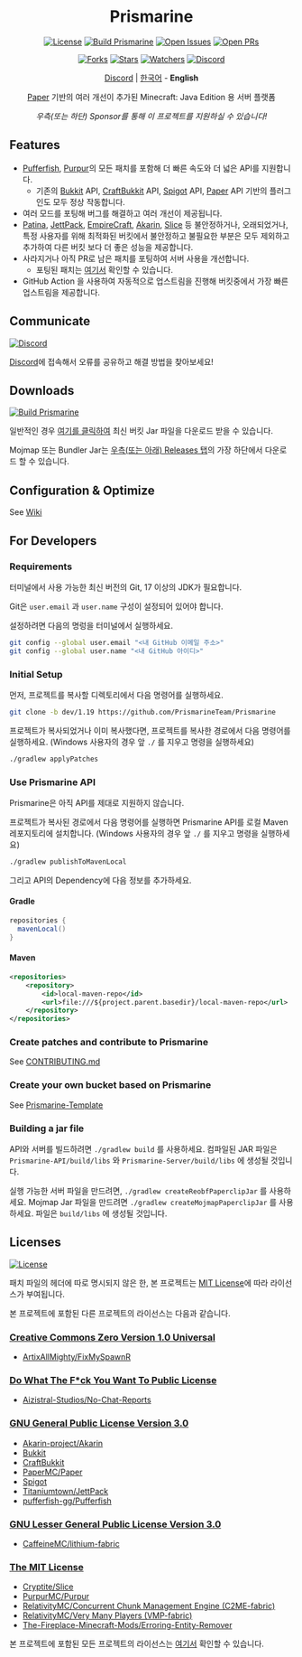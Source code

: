 <div align="center">

Prismarine
=
[![License](https://img.shields.io/github/license/PrismarineTeam/Prismarine)](https://github.com/PrismarineTeam/Prismarine/blob/ver/1.19/LICENSE.md)
[![Build Prismarine](https://img.shields.io/github/workflow/status/PrismarineTeam/Prismarine/Build%20Prismarine)](https://github.com/PrismarineTeam/Prismarine/actions/workflows/build.yml)
[![Open Issues](https://img.shields.io/github/issues-raw/PrismarineTeam/Prismarine?label=issues)](https://github.com/PrismarineTeam/Prismarine/issues)
[![Open PRs](https://img.shields.io/github/issues-pr-raw/PrismarineTeam/Prismarine?label=pull%20requests)](https://github.com/PrismarineTeam/Prismarine/pulls)

[![Forks](https://img.shields.io/github/forks/PrismarineTeam/Prismarine)](https://github.com/PrismarineTeam/Prismarine/network/members)
[![Stars](https://img.shields.io/github/stars/PrismarineTeam/Prismarine)](https://github.com/PrismarineTeam/Prismarine/stargazers)
[![Watchers](https://img.shields.io/github/watchers/PrismarineTeam/Prismarine)](https://github.com/PrismarineTeam/Prismarine/watchers)
[![Discord](https://img.shields.io/discord/781822976773455882?color=%235865F2&label=Discord&logo=discord)](https://discord.gg/kkqMSEVVxN)

[Discord](https://discord.gg/kkqMSEVVxN) | [한국어](src/README/KOR.md) - **English**

[Paper](https://github.com/PaperMC/Paper) 기반의 여러 개선이 추가된 Minecraft: Java Edition 용 서버 플랫폼

*우측(또는 하단) Sponsor를 통해 이 프로젝트를 지원하실 수 있습니다!*

</div>

## Features
- [Pufferfish](https://github.com/pufferfish-gg/Pufferfish), [Purpur](https://github.com/PurpurMC/Purpur)의 모든 패치를 포함해 더 빠른 속도와 더 넓은 API를 지원합니다.
   - 기존의 [Bukkit](https://hub.spigotmc.org/stash/projects/SPIGOT/repos/bukkit/browse) API, [CraftBukkit](https://hub.spigotmc.org/stash/projects/SPIGOT/repos/craftbukkit/browse) API, [Spigot](https://hub.spigotmc.org/stash/projects/SPIGOT/repos/spigot/browse) API, [Paper](https://github.com/PaperMC/Paper) API 기반의 플러그인도 모두 정상 작동합니다.
- 여러 모드를 포팅해 버그를 해결하고 여러 개선이 제공됩니다.
- [Patina](https://github.com/PatinaMC/Patina), [JettPack](https://gitlab.com/Titaniumtown/JettPack), [EmpireCraft](https://github.com/starlis/EmpireCraft), [Akarin](https://github.com/Akarin-project/Akarin), [Slice](https://github.com/Cryptite/Slice) 등 불안정하거나, 오래되었거나, 특정 사용자를 위해 최적화된 버킷에서 불안정하고 불필요한 부분은 모두 제외하고 추가하여 다른 버킷 보다 더 좋은 성능을 제공합니다.
- 사라지거나 아직 PR로 남은 패치를 포팅하여 서버 사용을 개선합니다.
   - 포팅된 패치는 [여기서](src/README/portedPatches_ENG.md) 확인할 수 있습니다.
- GitHub Action 을 사용하여 자동적으로 업스트림을 진행해 버킷중에서 가장 빠른 업스트림을 제공합니다.

## Communicate
[![Discord](https://img.shields.io/discord/781822976773455882?color=%235865F2&label=Discord&logo=discord)](https://discord.gg/kkqMSEVVxN)

[Discord](https://discord.gg/kkqMSEVVxN)에 접속해서 오류를 공유하고 해결 방법을 찾아보세요!

## Downloads
[![Build Prismarine](https://img.shields.io/github/workflow/status/PrismarineTeam/Prismarine/Build%20Prismarine)](https://github.com/PrismarineTeam/Prismarine/releases/tag/latest)

일반적인 경우 [여기를 클릭하여](https://github.com/PrismarineTeam/Prismarine/releases/download/latest/Prismarine-paperclip-1.19-R0.1-SNAPSHOT-reobf.jar) 최신 버킷 Jar 파일을 다운로드 받을 수 있습니다.

Mojmap 또는 Bundler Jar는 [우측(또는 아래) Releases 탭](https://github.com/PrismarineTeam/Prismarine/releases/tag/latest)의 가장 하단에서 다운로드 할 수 있습니다.

## Configuration & Optimize
See [Wiki](https://github.com/PrismarineTeam/Prismarine/wiki)

## For Developers
### Requirements
터미널에서 사용 가능한 최신 버전의 Git, 17 이상의 JDK가 필요합니다.

Git은 `user.email` 과 `user.name` 구성이 설정되어 있어야 합니다.

설정하려면 다음의 명렁을 터미널에서 실행하세요.
```bash
git config --global user.email "<내 GitHub 이메일 주소>"
git config --global user.name "<내 GitHub 아이디>"
```

### Initial Setup
먼저, 프로젝트를 복사할 디렉토리에서 다음 명령어를 실행하세요.
```bash
git clone -b dev/1.19 https://github.com/PrismarineTeam/Prismarine
```
프로젝트가 복사되었거나 이미 복사했다면, 프로젝트를 복사한 경로에서 다음 명령어를 실행하세요. (Windows 사용자의 경우 앞 `./` 를 지우고 명령을 실행하세요)
```bash
./gradlew applyPatches
```

### Use Prismarine API
Prismarine은 아직 API를 제대로 지원하지 않습니다.

프로젝트가 복사된 경로에서 다음 명령어를 실행하면 Prismarine API를 로컬 Maven 레포지토리에 설치합니다. (Windows 사용자의 경우 앞 `./` 를 지우고 명령을 실행하세요)
```bash
./gradlew publishToMavenLocal
```
그리고 API의 Dependency에 다음 정보를 추가하세요.

#### Gradle
```gradle
repositories {
  mavenLocal()
}
```

#### Maven
```xml
<repositories>
    <repository>
        <id>local-maven-repo</id>
        <url>file:///${project.parent.basedir}/local-maven-repo</url>
    </repository>
</repositories>
```

### Create patches and contribute to Prismarine
See [CONTRIBUTING.md](CONTRIBUTING.md)

### Create your own bucket based on Prismarine
See [Prismarine-Template](https://github.com/PrismarineTeam/Prismarine-Template)

### Building a jar file
API와 서버를 빌드하려면 `./gradlew build` 를 사용하세요. 컴파일된 JAR 파일은 `Prismarine-API/build/libs` 와 `Prismarine-Server/build/libs` 에 생성될 것입니다.

실행 가능한 서버 파일을 만드려면, `./gradlew createReobfPaperclipJar` 를 사용하세요. Mojmap Jar 파일을 만드려면 `./gradlew createMojmapPaperclipJar` 를 사용하세요. 파일은 `build/libs` 에 생성될 것입니다.

## Licenses
[![License](https://img.shields.io/github/license/PrismarineTeam/Prismarine)](https://github.com/PrismarineTeam/Prismarine/blob/ver/1.19/LICENSE.md)

패치 파일의 헤더에 따로 명시되지 않은 한, 본 프로젝트는 [MIT License](src/LICENSES/ENG/MIT.md)에 따라 라이선스가 부여됩니다.

본 프로젝트에 포함된 다른 프로젝트의 라이선스는 다음과 같습니다.

### [Creative Commons Zero Version 1.0 Universal](src/LICENSES/ENG/CC0_v1.0.md)
- [ArtixAllMighty/FixMySpawnR](https://github.com/ArtixAllMighty/FixMySpawnR)

### [Do What The F\*ck You Want To Public License](src/LICENSES/ENG/WTFPL.md)
- [Aizistral-Studios/No-Chat-Reports](https://github.com/Aizistral-Studios/No-Chat-Reports)

### [GNU General Public License Version 3.0](src/LICENSES/ENG/GNU_GPL_v3.0.md)
- [Akarin-project/Akarin](https://github.com/Akarin-project/Akarin)
- [Bukkit](https://hub.spigotmc.org/stash/projects/SPIGOT/repos/bukkit/browse)
- [CraftBukkit](https://hub.spigotmc.org/stash/projects/SPIGOT/repos/craftbukkit/browse)
- [PaperMC/Paper](https://github.com/PaperMC/Paper)
- [Spigot](https://hub.spigotmc.org/stash/projects/SPIGOT/repos/spigot/browse)
- [Titaniumtown/JettPack](https://gitlab.com/Titaniumtown/JettPack)
- [pufferfish-gg/Pufferfish](https://github.com/pufferfish-gg/Pufferfish)

### [GNU Lesser General Public License Version 3.0](src/LICENSES/ENG/GNU_LGPL_v3.0.md)
- [CaffeineMC/lithium-fabric](https://github.com/CaffeineMC/lithium-fabric)

### [The MIT License](src/LICENSES/ENG/MIT.md)
- [Cryptite/Slice](https://github.com/Cryptite/Slice)
- [PurpurMC/Purpur](https://github.com/PurpurMC/Purpur)
- [RelativityMC/Concurrent Chunk Management Engine (C2ME-fabric)](https://github.com/RelativityMC/C2ME-fabric)
- [RelativityMC/Very Many Players (VMP-fabric)](https://github.com/RelativityMC/VMP-fabric)
- [The-Fireplace-Minecraft-Mods/Erroring-Entity-Remover](https://github.com/The-Fireplace-Minecraft-Mods/Erroring-Entity-Remover)

본 프로젝트에 포함된 모든 프로젝트의 라이선스는 [여기서](src/LICENSES/ENG/README.md) 확인할 수 있습니다.
